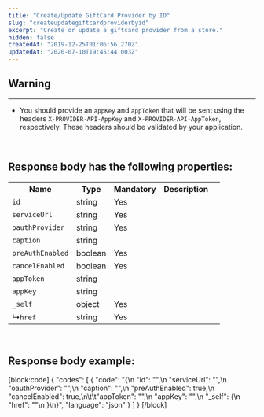 ```yaml
---
title: "Create/Update GiftCard Provider by ID"
slug: "createupdategiftcardproviderbyid"
excerpt: "Create or update a giftcard provider from a store."
hidden: false
createdAt: "2019-12-25T01:06:56.270Z"
updatedAt: "2020-07-10T19:45:44.003Z"
---
```

## Warning
---
<ul>
<li>You should provide an <code>appKey</code> and <code>appToken</code> that will be sent using the headers <code>X-PROVIDER-API-AppKey</code> and <code>X-PROVIDER-API-AppToken</code>, respectively. These headers should be validated by your application.</li>
</ul>

<br>

## Response body has the following properties: 
<table>
    <tr>
        <th>Name</th>
        <th>Type</th>
        <th>Mandatory</th>
        <th>Description</th>
    </tr>
    <tr>
        <td><code>id</code></td>
        <td>string</td>
        <td>Yes</td>
        <td></td>
    </tr>
 <tr>
        <td><code>serviceUrl</code></td>
        <td>string</td>
        <td>Yes</td>
        <td><td>
    </tr>
 <tr>
        <td><code>oauthProvider</code></td>
        <td>string</td>
        <td>Yes</td>
       <td></td>
    </tr>
 <tr>
        <td><code>caption</code></td>
        <td>string</td>
        <td></td>
        <td></td>
    </tr>
    <tr>
        <td><code>preAuthEnabled</code></td>
        <td>boolean</td>
        <td>Yes</td>
       <td></td>
    </tr>
 <tr>
        <td><code>cancelEnabled</code></td>
        <td>boolean</td>
        <td>Yes</td>
        <td></td>
    </tr>
 <tr>
        <td><code>appToken</code></td>
        <td>string</td>
        <td></td>
        <td></td>
    </tr>
 <tr>
        <td><code>appKey</code></td>
        <td>string</td>
        <td></td>
        <td></td>
    </tr>
 <tr>
        <td><code>_self</code></td>
        <td>object</td>
        <td>Yes</td>
        <td></td>
    </tr>
 <tr>
        <td>&#x21B3;<code>href</code></td>
        <td>string</td>
        <td>Yes</td>
        <td></td>       
    </tr>
</table>

<br>

## Response body example:
[block:code]
{
  "codes": [
    {
      "code": "{\n        \"id\": \"\",\n        \"serviceUrl\": \"\",\n        \"oauthProvider\": \"\",\n        \"caption\": \"\",\n        \"preAuthEnabled\": true,\n        \"cancelEnabled\": true,\n\t\t\"appToken\": \"\",\n        \"appKey\": \"\",\n        \"_self\": {\n            \"href\": \"\"\n        }\n}",
      "language": "json"
    }
  ]
}
[/block]